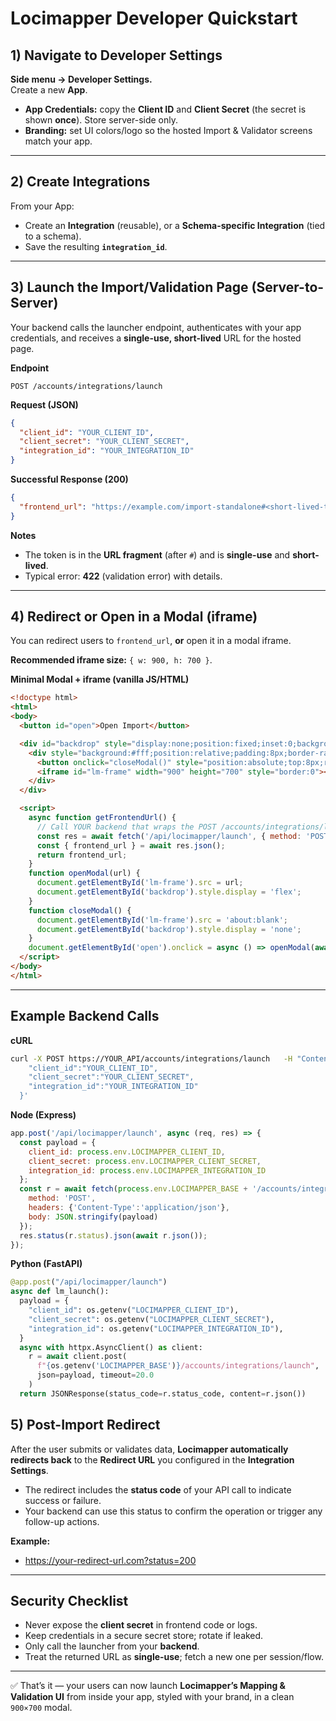 # Locimapper Developer Quickstart

## 1) Navigate to Developer Settings
**Side menu → Developer Settings.**  
Create a new **App**.

- **App Credentials:** copy the **Client ID** and **Client Secret** (the secret is shown **once**). Store server-side only.
- **Branding:** set UI colors/logo so the hosted Import & Validator screens match your app.

---

## 2) Create Integrations
From your App:
- Create an **Integration** (reusable), or a **Schema-specific Integration** (tied to a schema).
- Save the resulting **`integration_id`**.

---

## 3) Launch the Import/Validation Page (Server-to-Server)
Your backend calls the launcher endpoint, authenticates with your app credentials, and receives a **single-use, short-lived** URL for the hosted page.

**Endpoint**
```
POST /accounts/integrations/launch
```

**Request (JSON)**
```json
{
  "client_id": "YOUR_CLIENT_ID",
  "client_secret": "YOUR_CLIENT_SECRET",
  "integration_id": "YOUR_INTEGRATION_ID"
}
```

**Successful Response (200)**
```json
{
  "frontend_url": "https://example.com/import-standalone#<short-lived-token>"
}
```

**Notes**
- The token is in the **URL fragment** (after `#`) and is **single-use** and **short-lived**.
- Typical error: **422** (validation error) with details.

---

## 4) Redirect or Open in a Modal (iframe)
You can redirect users to `frontend_url`, **or** open it in a modal iframe.

**Recommended iframe size:** `{ w: 900, h: 700 }`.

**Minimal Modal + iframe (vanilla JS/HTML)**
```html
<!doctype html>
<html>
<body>
  <button id="open">Open Import</button>

  <div id="backdrop" style="display:none;position:fixed;inset:0;background:rgba(0,0,0,.4);align-items:center;justify-content:center;">
    <div style="background:#fff;position:relative;padding:8px;border-radius:8px;">
      <button onclick="closeModal()" style="position:absolute;top:8px;right:8px;">✕</button>
      <iframe id="lm-frame" width="900" height="700" style="border:0"></iframe>
    </div>
  </div>

  <script>
    async function getFrontendUrl() {
      // Call YOUR backend that wraps the POST /accounts/integrations/launch
      const res = await fetch('/api/locimapper/launch', { method: 'POST' });
      const { frontend_url } = await res.json();
      return frontend_url;
    }
    function openModal(url) {
      document.getElementById('lm-frame').src = url;
      document.getElementById('backdrop').style.display = 'flex';
    }
    function closeModal() {
      document.getElementById('lm-frame').src = 'about:blank';
      document.getElementById('backdrop').style.display = 'none';
    }
    document.getElementById('open').onclick = async () => openModal(await getFrontendUrl());
  </script>
</body>
</html>
```

---

## Example Backend Calls

**cURL**
```bash
curl -X POST https://YOUR_API/accounts/integrations/launch   -H "Content-Type: application/json"   -d '{
    "client_id":"YOUR_CLIENT_ID",
    "client_secret":"YOUR_CLIENT_SECRET",
    "integration_id":"YOUR_INTEGRATION_ID"
  }'
```

**Node (Express)**
```js
app.post('/api/locimapper/launch', async (req, res) => {
  const payload = {
    client_id: process.env.LOCIMAPPER_CLIENT_ID,
    client_secret: process.env.LOCIMAPPER_CLIENT_SECRET,
    integration_id: process.env.LOCIMAPPER_INTEGRATION_ID
  };
  const r = await fetch(process.env.LOCIMAPPER_BASE + '/accounts/integrations/launch', {
    method: 'POST',
    headers: {'Content-Type':'application/json'},
    body: JSON.stringify(payload)
  });
  res.status(r.status).json(await r.json());
});
```

**Python (FastAPI)**
```python
@app.post("/api/locimapper/launch")
async def lm_launch():
  payload = {
    "client_id": os.getenv("LOCIMAPPER_CLIENT_ID"),
    "client_secret": os.getenv("LOCIMAPPER_CLIENT_SECRET"),
    "integration_id": os.getenv("LOCIMAPPER_INTEGRATION_ID"),
  }
  async with httpx.AsyncClient() as client:
    r = await client.post(
      f"{os.getenv('LOCIMAPPER_BASE')}/accounts/integrations/launch",
      json=payload, timeout=20.0
    )
  return JSONResponse(status_code=r.status_code, content=r.json())
```
## 5) Post-Import Redirect  
After the user submits or validates data, **Locimapper automatically redirects back** to the **Redirect URL** you configured in the **Integration Settings**.  

- The redirect includes the **status code** of your API call to indicate success or failure.  
- Your backend can use this status to confirm the operation or trigger any follow-up actions.  

**Example:**
- https://your-redirect-url.com?status=200


---

## Security Checklist
- Never expose the **client secret** in frontend code or logs.
- Keep credentials in a secure secret store; rotate if leaked.
- Only call the launcher from your **backend**.
- Treat the returned URL as **single-use**; fetch a new one per session/flow.

---

✅ That’s it — your users can now launch **Locimapper’s Mapping & Validation UI** from inside your app, styled with your brand, in a clean `900×700` modal.
